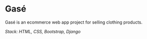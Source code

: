 # Gasé

Gasé is an ecommerce web app project for selling clothing products.

_Stack: HTML, CSS, Bootstrap, Django_
